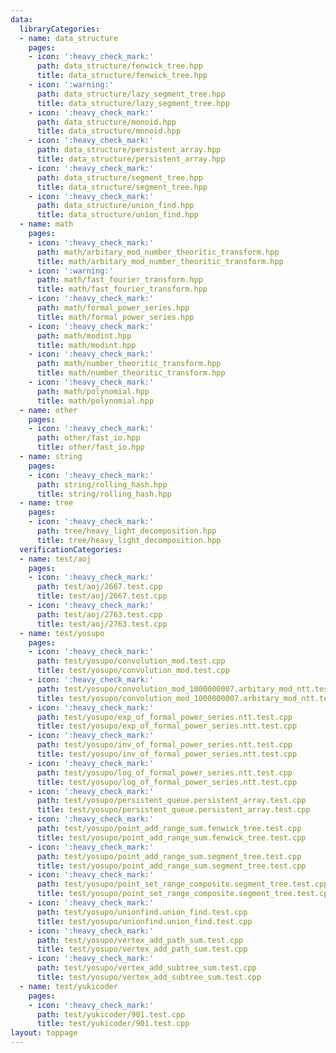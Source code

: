 ```yaml
---
data:
  libraryCategories:
  - name: data_structure
    pages:
    - icon: ':heavy_check_mark:'
      path: data_structure/fenwick_tree.hpp
      title: data_structure/fenwick_tree.hpp
    - icon: ':warning:'
      path: data_structure/lazy_segment_tree.hpp
      title: data_structure/lazy_segment_tree.hpp
    - icon: ':heavy_check_mark:'
      path: data_structure/monoid.hpp
      title: data_structure/monoid.hpp
    - icon: ':heavy_check_mark:'
      path: data_structure/persistent_array.hpp
      title: data_structure/persistent_array.hpp
    - icon: ':heavy_check_mark:'
      path: data_structure/segment_tree.hpp
      title: data_structure/segment_tree.hpp
    - icon: ':heavy_check_mark:'
      path: data_structure/union_find.hpp
      title: data_structure/union_find.hpp
  - name: math
    pages:
    - icon: ':heavy_check_mark:'
      path: math/arbitary_mod_number_theoritic_transform.hpp
      title: math/arbitary_mod_number_theoritic_transform.hpp
    - icon: ':warning:'
      path: math/fast_fourier_transform.hpp
      title: math/fast_fourier_transform.hpp
    - icon: ':heavy_check_mark:'
      path: math/formal_power_series.hpp
      title: math/formal_power_series.hpp
    - icon: ':heavy_check_mark:'
      path: math/modint.hpp
      title: math/modint.hpp
    - icon: ':heavy_check_mark:'
      path: math/number_theoritic_transform.hpp
      title: math/number_theoritic_transform.hpp
    - icon: ':heavy_check_mark:'
      path: math/polynomial.hpp
      title: math/polynomial.hpp
  - name: other
    pages:
    - icon: ':heavy_check_mark:'
      path: other/fast_io.hpp
      title: other/fast_io.hpp
  - name: string
    pages:
    - icon: ':heavy_check_mark:'
      path: string/rolling_hash.hpp
      title: string/rolling_hash.hpp
  - name: tree
    pages:
    - icon: ':heavy_check_mark:'
      path: tree/heavy_light_decomposition.hpp
      title: tree/heavy_light_decomposition.hpp
  verificationCategories:
  - name: test/aoj
    pages:
    - icon: ':heavy_check_mark:'
      path: test/aoj/2667.test.cpp
      title: test/aoj/2667.test.cpp
    - icon: ':heavy_check_mark:'
      path: test/aoj/2763.test.cpp
      title: test/aoj/2763.test.cpp
  - name: test/yosupo
    pages:
    - icon: ':heavy_check_mark:'
      path: test/yosupo/convolution_mod.test.cpp
      title: test/yosupo/convolution_mod.test.cpp
    - icon: ':heavy_check_mark:'
      path: test/yosupo/convolution_mod_1000000007.arbitary_mod_ntt.test.cpp
      title: test/yosupo/convolution_mod_1000000007.arbitary_mod_ntt.test.cpp
    - icon: ':heavy_check_mark:'
      path: test/yosupo/exp_of_formal_power_series.ntt.test.cpp
      title: test/yosupo/exp_of_formal_power_series.ntt.test.cpp
    - icon: ':heavy_check_mark:'
      path: test/yosupo/inv_of_formal_power_series.ntt.test.cpp
      title: test/yosupo/inv_of_formal_power_series.ntt.test.cpp
    - icon: ':heavy_check_mark:'
      path: test/yosupo/log_of_formal_power_series.ntt.test.cpp
      title: test/yosupo/log_of_formal_power_series.ntt.test.cpp
    - icon: ':heavy_check_mark:'
      path: test/yosupo/persistent_queue.persistent_array.test.cpp
      title: test/yosupo/persistent_queue.persistent_array.test.cpp
    - icon: ':heavy_check_mark:'
      path: test/yosupo/point_add_range_sum.fenwick_tree.test.cpp
      title: test/yosupo/point_add_range_sum.fenwick_tree.test.cpp
    - icon: ':heavy_check_mark:'
      path: test/yosupo/point_add_range_sum.segment_tree.test.cpp
      title: test/yosupo/point_add_range_sum.segment_tree.test.cpp
    - icon: ':heavy_check_mark:'
      path: test/yosupo/point_set_range_composite.segment_tree.test.cpp
      title: test/yosupo/point_set_range_composite.segment_tree.test.cpp
    - icon: ':heavy_check_mark:'
      path: test/yosupo/unionfind.union_find.test.cpp
      title: test/yosupo/unionfind.union_find.test.cpp
    - icon: ':heavy_check_mark:'
      path: test/yosupo/vertex_add_path_sum.test.cpp
      title: test/yosupo/vertex_add_path_sum.test.cpp
    - icon: ':heavy_check_mark:'
      path: test/yosupo/vertex_add_subtree_sum.test.cpp
      title: test/yosupo/vertex_add_subtree_sum.test.cpp
  - name: test/yukicoder
    pages:
    - icon: ':heavy_check_mark:'
      path: test/yukicoder/901.test.cpp
      title: test/yukicoder/901.test.cpp
layout: toppage
---
```

